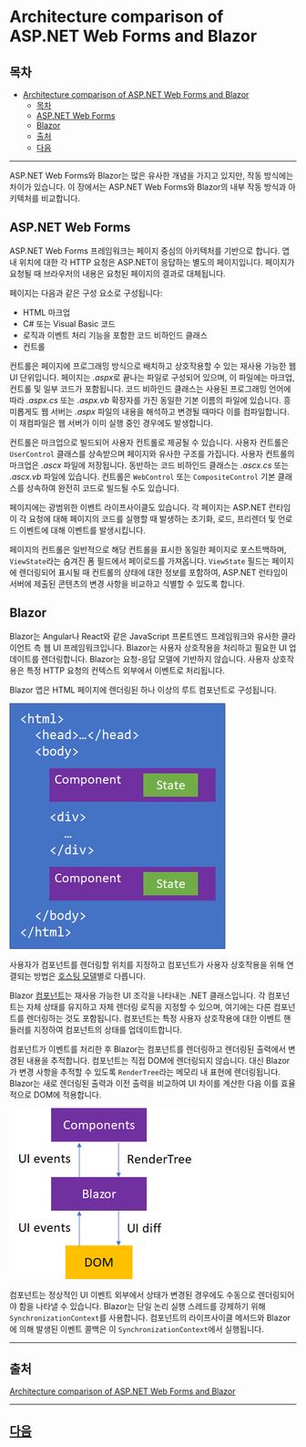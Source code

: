 # Architecture comparison of ASP.NET Web Forms and Blazor

## 목차
- [Architecture comparison of ASP.NET Web Forms and Blazor](#architecture-comparison-of-aspnet-web-forms-and-blazor)
  - [목차](#목차)
  - [ASP.NET Web Forms](#aspnet-web-forms)
  - [Blazor](#blazor)
  - [출처](#출처)
  - [다음](#다음)

---
ASP.NET Web Forms와 Blazor는 많은 유사한 개념을 가지고 있지만, 작동 방식에는 차이가 있습니다. 이 장에서는 ASP.NET Web Forms와 Blazor의 내부 작동 방식과 아키텍처를 비교합니다.

## ASP.NET Web Forms

ASP.NET Web Forms 프레임워크는 페이지 중심의 아키텍처를 기반으로 합니다. 앱 내 위치에 대한 각 HTTP 요청은 ASP.NET이 응답하는 별도의 페이지입니다. 페이지가 요청될 때 브라우저의 내용은 요청된 페이지의 결과로 대체됩니다.

페이지는 다음과 같은 구성 요소로 구성됩니다:

- HTML 마크업
- C# 또는 Visual Basic 코드
- 로직과 이벤트 처리 기능을 포함한 코드 비하인드 클래스
- 컨트롤

컨트롤은 페이지에 프로그래밍 방식으로 배치하고 상호작용할 수 있는 재사용 가능한 웹 UI 단위입니다. 페이지는 *.aspx*로 끝나는 파일로 구성되어 있으며, 이 파일에는 마크업, 컨트롤 및 일부 코드가 포함됩니다. 코드 비하인드 클래스는 사용된 프로그래밍 언어에 따라 *.aspx.cs* 또는 *.aspx.vb* 확장자를 가진 동일한 기본 이름의 파일에 있습니다. 흥미롭게도 웹 서버는 *.aspx* 파일의 내용을 해석하고 변경될 때마다 이를 컴파일합니다. 이 재컴파일은 웹 서버가 이미 실행 중인 경우에도 발생합니다.

컨트롤은 마크업으로 빌드되어 사용자 컨트롤로 제공될 수 있습니다. 사용자 컨트롤은 `UserControl` 클래스를 상속받으며 페이지와 유사한 구조를 가집니다. 사용자 컨트롤의 마크업은 *.ascx* 파일에 저장됩니다. 동반하는 코드 비하인드 클래스는 *.ascx.cs* 또는 *.ascx.vb* 파일에 있습니다. 컨트롤은 `WebControl` 또는 `CompositeControl` 기본 클래스를 상속하여 완전히 코드로 빌드될 수도 있습니다.

페이지에는 광범위한 이벤트 라이프사이클도 있습니다. 각 페이지는 ASP.NET 런타임이 각 요청에 대해 페이지의 코드를 실행할 때 발생하는 초기화, 로드, 프리렌더 및 언로드 이벤트에 대해 이벤트를 발생시킵니다.

페이지의 컨트롤은 일반적으로 해당 컨트롤을 표시한 동일한 페이지로 포스트백하며, `ViewState`라는 숨겨진 폼 필드에서 페이로드를 가져옵니다. `ViewState` 필드는 페이지에 렌더링되어 표시될 때 컨트롤의 상태에 대한 정보를 포함하여, ASP.NET 런타임이 서버에 제출된 콘텐츠의 변경 사항을 비교하고 식별할 수 있도록 합니다.

## Blazor

Blazor는 Angular나 React와 같은 JavaScript 프론트엔드 프레임워크와 유사한 클라이언트 측 웹 UI 프레임워크입니다. Blazor는 사용자 상호작용을 처리하고 필요한 UI 업데이트를 렌더링합니다. Blazor는 요청-응답 모델에 기반하지 않습니다. 사용자 상호작용은 특정 HTTP 요청의 컨텍스트 외부에서 이벤트로 처리됩니다.

Blazor 앱은 HTML 페이지에 렌더링된 하나 이상의 루트 컴포넌트로 구성됩니다.

![Blazor components in HTML](../img/02_Architecture_comparison/blazor-components-in-html.png)

사용자가 컴포넌트를 렌더링할 위치를 지정하고 컴포넌트가 사용자 상호작용을 위해 연결되는 방법은 [호스팅 모델](./03_hosting_models.md)별로 다릅니다.

Blazor [컴포넌트]()는 재사용 가능한 UI 조각을 나타내는 .NET 클래스입니다. 각 컴포넌트는 자체 상태를 유지하고 자체 렌더링 로직을 지정할 수 있으며, 여기에는 다른 컴포넌트를 렌더링하는 것도 포함됩니다. 컴포넌트는 특정 사용자 상호작용에 대한 이벤트 핸들러를 지정하여 컴포넌트의 상태를 업데이트합니다.

컴포넌트가 이벤트를 처리한 후 Blazor는 컴포넌트를 렌더링하고 렌더링된 출력에서 변경된 내용을 추적합니다. 컴포넌트는 직접 DOM에 렌더링되지 않습니다. 대신 Blazor가 변경 사항을 추적할 수 있도록 `RenderTree`라는 메모리 내 표현에 렌더링됩니다. Blazor는 새로 렌더링된 출력과 이전 출력을 비교하여 UI 차이를 계산한 다음 이를 효율적으로 DOM에 적용합니다.

![Blazor DOM interaction](../img/02_Architecture_comparison/blazor-dom-interaction.png)

컴포넌트는 정상적인 UI 이벤트 외부에서 상태가 변경된 경우에도 수동으로 렌더링되어야 함을 나타낼 수 있습니다. Blazor는 단일 논리 실행 스레드를 강제하기 위해 `SynchronizationContext`를 사용합니다. 컴포넌트의 라이프사이클 메서드와 Blazor에 의해 발생된 이벤트 콜백은 이 `SynchronizationContext`에서 실행됩니다.

---
## 출처
[Architecture comparison of ASP.NET Web Forms and Blazor](https://learn.microsoft.com/en-us/dotnet/architecture/blazor-for-web-forms-developers/architecture-comparison)

---
## [다음](./03_hosting_models.md)